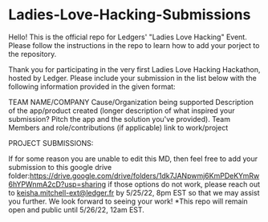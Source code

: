 # Ladies-Love-Hacking-Submissions
Hello! This is the official repo for Ledgers' "Ladies Love Hacking" Event. Please follow the instructions in the repo to learn how to add your porject to the repository.

Thank you for participating in the very first Ladies Love Hacking Hackathon, hosted by Ledger. Please include your submission in the list below with the following information provided in the given format: 

TEAM NAME/COMPANY 
Cause/Organization being supported
Description of the app/product created (longer description of what inspired your submission? Pitch the app and the solution you've provided).
Team Members and role/contributions (if applicable) 
link to work/project 

PROJECT SUBMISSIONS:


If for some reason you are unable to edit this MD, then feel free to add your submission to this google drive folder:https://drive.google.com/drive/folders/1dk7JANpwmj6KmPDeKYmRw6hYPWnmA2cD?usp=sharing
if those options do not work, please reach out to keisha.mitchell-ext@ledger.fr by 5/25/22, 8pm EST so that we may assist you further. 
We look forward to seeing your work!
*This repo will remain open and public until 5/26/22, 12am EST. 

